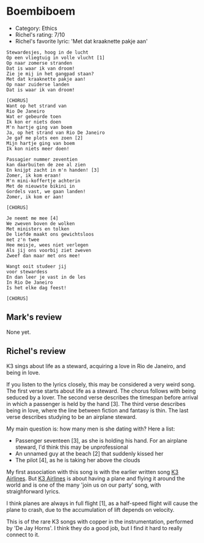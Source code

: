 # Boembiboem

 * Category: Ethics
 * Richel's rating: 7/10
 * Richel's  favorite lyric: 'Met dat kraaknette pakje aan'

```
Stewardesjes, hoog in de lucht
Op een vliegtuig in volle vlucht [1]
Op naar zomerse stranden
Dat is waar ik van droom!
Zie je mij in het gangpad staan?
Met dat kraaknette pakje aan!
Op naar zuiderse landen
Dat is waar ik van droom!

[CHORUS]
Want op het strand van
Rio De Janeiro
Wat er gebeurde toen
Ik kon er niets doen 
M'n hartje ging van boem
Ja, op het strand van Rio De Janeiro
Je gaf me plots een zoen [2]
Mijn hartje ging van boem
Ik kon niets meer doen!

Passagier nummer zeventien
kan daarbuiten de zee al zien
En knijpt zacht in m'n handen! [3]
Zomer, ik kom eraan!
M'n mini-koffertje achterin
Met de nieuwste bikini in
Gordels vast, we gaan landen!
Zomer, ik kom er aan!

[CHORUS]

Je neemt me mee [4]
We zweven boven de wolken
Met ministers en tolken
De liefde maakt ons gewichtsloos
met z'n twee
Hee meisje, wees niet verlegen
Als jij ons voorbij ziet zweven
Zweef dan maar met ons mee!

Wangt ooit studeer jij
voor stewardess
En dan leer je vast in de les
In Rio De Janeiro
Is het elke dag feest!

[CHORUS]
```

## Mark's review

None yet.

## Richel's review

K3 sings about life as a steward, acquiring a love in Rio de Janeiro, and being in love.

If you listen to the lyrics closely, this may be considered a very weird song.
The first verse starts about life as a steward. The chorus follows with being seduced
by a lover. The second verse describes the timespan before arrival in which
a passenger is held by the hand [3]. The third verse describes being in love, where the
line between fiction and fantasy is thin. The last verse describes studying to be an airplane steward.

My main question is: how many men is she dating with? Here a list:

 * Passenger seventeen [3], as she is holding his hand. For an airplane steward, I'd think this may 
   be unprofessional
 * An unnamed guy at the beach [2] that suddenly kissed her
 * The pilot [4], as he is taking her above the clouds 

My first association with this song is with the earlier written song [K3 Airlines](K3Airlines.md).
But [K3 Airlines](K3Airlines.md) is about having a plane and flying it around the world and
is one of the many 'join us on our party' song, with straighforward lyrics.

I think planes are always in full flight [1], as a half-speed flight will cause the plane to crash,
due to the accumulation of lift depends on velocity.

This is of the rare K3 songs with copper in the instrumentation, performed by 'De Jay Horns'.
I think they do a good job, but I find it hard to really connect to it.
